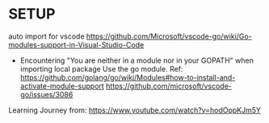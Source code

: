 # SETUP

auto import for vscode https://github.com/Microsoft/vscode-go/wiki/Go-modules-support-in-Visual-Studio-Code

* Encountering "You are neither in a module nor in your GOPATH" when importing local package
Use the go module.
Ref: https://github.com/golang/go/wiki/Modules#how-to-install-and-activate-module-support
     https://github.com/microsoft/vscode-go/issues/3086

Learning Journey from: https://www.youtube.com/watch?v=hodOppKJm5Y
